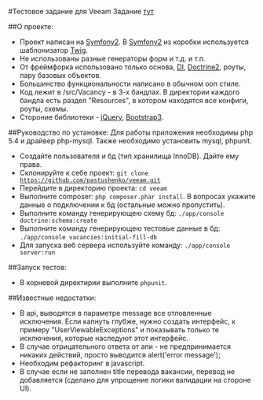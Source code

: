 #Тестовое задание для Veeam
Задание [тут](task.txt)

##О проекте:
* Проект написан на [Symfony2](http://symfony.com/).
В [Symfony2](http://symfony.com/) из коробки используется шаблонизатор [Twig](http://twig.sensiolabs.org/).
* Не использованы разные генераторы форм и т.д. и т.п.
* От фреймфорка использовано только основа, [DI](http://symfony.com/doc/current/components/dependency_injection/introduction.html), [Doctrine2](http://www.doctrine-project.org/), роуты, пару базовых объектов.
* Большинство функциональности написано в обычном ооп стиле.
* Код лежит в /src/Vacancy - в 3-х бандлах. В директории каждого бандла есть раздел "Resources", в котором находятся все конфиги, роуты, схемы.
* Стороние библиотеки - [jQuery](https://jquery.org/), [Bootstrap3](http://getbootstrap.com/).

##Руководство по установке:
Для работы приложения необходимы php 5.4 и драйвер php-mysql.
Также необходимо установить mysql, phpunit.
* Создайте пользователя и бд (тип хранилища InnoDB). Дайте ему права.
* Склонируйте к себе проект: <code>git clone https://github.com/pastushenko/veeam.git</code>
* Перейдите в директорию проекта: <code>cd veeam</code>
* Выполните composer: <code>php composer.phar install</code>. В вопросах укажите данные о подключении к бд (остальные можно пропустить).
* Выполните команду генерирующею схему бд: <code>./app/console doctrine:schema:create</code>
* Выполните команду генерирующею тестовые данные в бд: <code>./app/console vacancies:initial-fill-db</code>
* Для запуска веб сервера используйте команду: <code>./app/console server:run</code>

##Запуск тестов:
* В корневой директирии выполните <code>phpunit</code>.

##Известные недостатки:
* В api, выводятся в параметре message все отловленные исключения.
Если капнуть глубже, нужно создать интерфейс, к примеру "UserViewableExceptions" и показывать только те исключения, которые наследуют этот интерфейс.
* В случае отрицательного ответа от апи - не предпринимается никаких действий, просто выводится alert('error message');
* Необходим рефакторинг в javascript.
* В случае если не заполнен title перевода вакансии, перевод не добавляется (сделано для упрощение логики валидации на стороне UI).